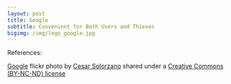 ```yaml
---
layout: post
title: Google
subtitle: Convenient for Both Users and Thieves
bigimg: /img/lego_google.jpg
---
```




References:

<a title="Google" href="https://flickr.com/photos/cesnet/5870529678">Google</a> flickr photo by <a href="https://flickr.com/people/cesnet">Cesar Solorzano</a> shared under a <a href="https://creativecommons.org/licenses/by-nc-nd/2.0/">Creative Commons (BY-NC-ND) license</a> </small>
